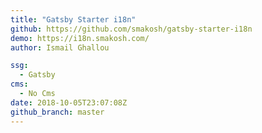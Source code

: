 ```yaml
---
title: "Gatsby Starter i18n"
github: https://github.com/smakosh/gatsby-starter-i18n
demo: https://i18n.smakosh.com/
author: Ismail Ghallou

ssg:
  - Gatsby
cms:
  - No Cms
date: 2018-10-05T23:07:08Z
github_branch: master
---
```

